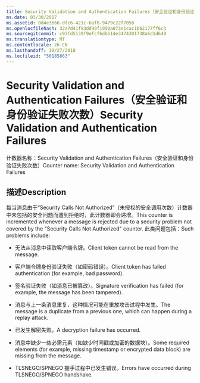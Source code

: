 ```yaml
---
title: Security Validation and Authentication Failures（安全验证和身份验证失败次数）
ms.date: 03/30/2017
ms.assetid: 0d4e3666-dfc6-421c-baf8-9479c22f7050
ms.openlocfilehash: 32a7d41f93dd99f1950a073e1cac1b62177ff6c3
ms.sourcegitcommit: c93fd5139f9efcf6db514e3474301738a6d1d649
ms.translationtype: MT
ms.contentlocale: zh-CN
ms.lasthandoff: 10/27/2018
ms.locfileid: "50185863"
---
```

# <a name="security-validation-and-authentication-failures"></a><span data-ttu-id="1b9da-102">Security Validation and Authentication Failures（安全验证和身份验证失败次数）</span><span class="sxs-lookup"><span data-stu-id="1b9da-102">Security Validation and Authentication Failures</span></span>
<span data-ttu-id="1b9da-103">计数器名称：Security Validation and Authentication Failures（安全验证和身份验证失败次数）</span><span class="sxs-lookup"><span data-stu-id="1b9da-103">Counter name: Security Validation and Authentication Failures</span></span>  
  
## <a name="description"></a><span data-ttu-id="1b9da-104">描述</span><span class="sxs-lookup"><span data-stu-id="1b9da-104">Description</span></span>  
 <span data-ttu-id="1b9da-105">每当消息由于“Security Calls Not Authorized”（未授权的安全调用次数）计数器中未包括的安全问题而遭到拒绝时，此计数器即会递增。</span><span class="sxs-lookup"><span data-stu-id="1b9da-105">This counter is incremented whenever a message is rejected due to a security problem not covered by the "Security Calls Not Authorized" counter.</span></span> <span data-ttu-id="1b9da-106">此类问题包括：</span><span class="sxs-lookup"><span data-stu-id="1b9da-106">Such problems include:</span></span>  
  
-   <span data-ttu-id="1b9da-107">无法从消息中读取客户端令牌。</span><span class="sxs-lookup"><span data-stu-id="1b9da-107">Client token cannot be read from the message.</span></span>  
  
-   <span data-ttu-id="1b9da-108">客户端令牌身份验证失败（如密码错误）。</span><span class="sxs-lookup"><span data-stu-id="1b9da-108">Client token has failed authentication (for example, bad password).</span></span>  
  
-   <span data-ttu-id="1b9da-109">签名验证失败（如消息已被篡改）。</span><span class="sxs-lookup"><span data-stu-id="1b9da-109">Signature verification has failed (for example, the message has been tampered).</span></span>  
  
-   <span data-ttu-id="1b9da-110">消息与上一条消息重复，这种情况可能在重放攻击过程中发生。</span><span class="sxs-lookup"><span data-stu-id="1b9da-110">The message is a duplicate from a previous one, which can happen during a replay attack.</span></span>  
  
-   <span data-ttu-id="1b9da-111">已发生解密失败。</span><span class="sxs-lookup"><span data-stu-id="1b9da-111">A decryption failure has occurred.</span></span>  
  
-   <span data-ttu-id="1b9da-112">消息中缺少一些必需元素（如缺少时间戳或加密的数据块）。</span><span class="sxs-lookup"><span data-stu-id="1b9da-112">Some required elements (for example, missing timestamp or encrypted data block) are missing from the message.</span></span>  
  
-   <span data-ttu-id="1b9da-113">TLSNEGO/SPNEGO 握手过程中已发生错误。</span><span class="sxs-lookup"><span data-stu-id="1b9da-113">Errors have occurred during TLSNEGO/SPNEGO handshake.</span></span>
